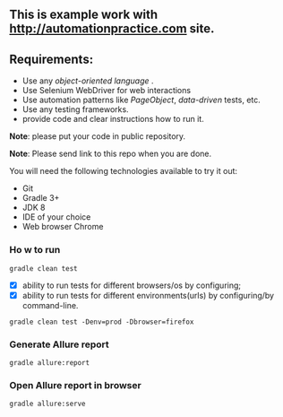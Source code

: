 ## This is example work with http://automationpractice.com site. 

## Requirements:
- Use any *object-oriented language* .
- Use Selenium WebDriver for web interactions
- Use automation patterns like *PageObject*, *data-driven* tests, etc.
- Use any testing frameworks. 
- provide code and clear instructions how to run it.

**Note**: please put your code in public repository.

**Note**: Please send link to this repo when you are done.

You will need the following technologies available to try it out:
* Git
* Gradle 3+
* JDK 8
* IDE of your choice 
* Web browser Chrome

### Ho w to run

```gradle clean test```

- [x] ability to run tests for different browsers/os by configuring;
- [x] ability to run tests for different environments(urls) by configuring/by command-line.

```gradle clean test -Denv=prod -Dbrowser=firefox``` 

### Generate Allure report 

```gradle allure:report```

### Open Allure report in browser

```gradle allure:serve```


![]()

![]()

![]()



